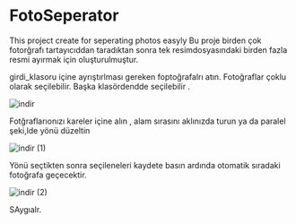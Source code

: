 # FotoSeperator
This project create for seperating photos easyly
Bu proje birden çok fotorğrafı tartayıcıddan taradıktan sonra tek resimdosyasındaki birden fazla resmi ayırmak için oluşturulmuştur.

girdi_klasoru içine ayrıştırlması gereken foptoğrafalrı atın.
Fotoğraflar çoklu olarak seçilebilir.
Başka klasördendde seçilebilir .

![indir](https://github.com/user-attachments/assets/514f7a5f-a0c3-4528-ae05-586c63d1d83a)


Fotğraflarıonızı kareler içine alın , alam sırasını aklınızda turun ya da paralel şeki,lde yönü düzeltin

![indir (1)](https://github.com/user-attachments/assets/bd8d5e7a-e49a-4fd7-a7b7-55951e833a05)

Yönü seçtikten sonra seçileneleri kaydete basın ardında otomatik sıradaki fotoğrafa geçecektir.


![indir (2)](https://github.com/user-attachments/assets/aef1c0b2-bd32-4389-b74e-81025d0d71fd)


SAygıalr.
